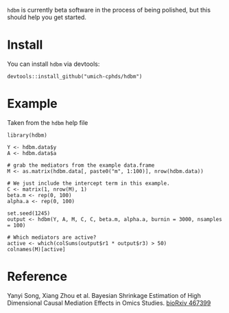 `hdbm` is currently beta software in the process of being polished, but this
should help you get started.
# Install
You can install `hdbm` via devtools:
```
devtools::install_github("umich-cphds/hdbm")
```

# Example
Taken from the `hdbm` help file
```
library(hdbm)

Y <- hdbm.data$y
A <- hdbm.data$a

# grab the mediators from the example data.frame
M <- as.matrix(hdbm.data[, paste0("m", 1:100)], nrow(hdbm.data))

# We just include the intercept term in this example.
C <- matrix(1, nrow(M), 1)
beta.m <- rep(0, 100)
alpha.a <- rep(0, 100)

set.seed(1245)
output <- hdbm(Y, A, M, C, C, beta.m, alpha.a, burnin = 3000, nsamples = 100)

# Which mediators are active?
active <- which(colSums(output$r1 * output$r3) > 50)
colnames(M)[active]
```

# Reference
Yanyi Song, Xiang Zhou et al. Bayesian Shrinkage Estimation of High
Dimensional Causal Mediation Effects in Omics Studies.
[bioRxiv 467399](https://doi.org/10.1101/467399)
